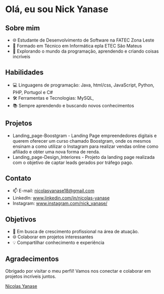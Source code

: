 # Olá, eu sou Nick Yanase

## Sobre mim

- 🌐 Estudante de Desenvolvimento de Software na FATEC Zona Leste
- 💼 Formado em Técnico em Informática epla ETEC São Mateus
- 🚀 Explorando o mundo da programação, aprendendo e criando coisas incríveis

## Habilidades

- 💻 Linguagens de programação: Java, html/css, JavaScript, Python, PHP, Portugol e C#
- 🛠️ Ferramentas e Tecnologias: MySQL, 
- 📚 Sempre aprendendo e buscando novos conhecimentos

## Projetos

- Landing_page-Boostgram - Landing Page empreendedores digitais e querem oferecer um curso chamado Boostgram, onde os mesmos ensinam a como utilizar o Instagram para realizar vendas online como afiliado e obter uma nova forma de renda.
- Landing_page-Design_Interiores - Projeto da landing page realizada com o objetivo de captar leads gerados por tráfego pago.

## Contato

- 📫 E-mail: nicolasyanase18@gmail.com
- LinkedIn: www.linkedin.com/in/nicolas-yanase
- Instagram: www.instagram.com/nick_yanase/

## Objetivos

- 🌱 Em busca de crescimento profissional na área de atuação.
- 🌐 Colaborar em projetos interessantes
- 💡 Compartilhar conhecimento e experiência

## Agradecimentos

Obrigado por visitar o meu perfil! Vamos nos conectar e colaborar em projetos incríveis juntos.
<script src="https://platform.linkedin.com/badges/js/profile.js" async defer type="text/javascript"></script>
<div class="badge-base LI-profile-badge" data-locale="pt_BR" data-size="medium" data-theme="dark" data-type="HORIZONTAL" data-vanity="nicolas-yanase" data-version="v1"><a class="badge-base__link LI-simple-link" href="https://br.linkedin.com/in/nicolas-yanase?trk=profile-badge">Nicolas Yanase</a></div>
              
